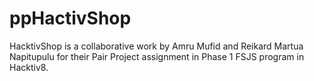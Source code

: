 # ppHactivShop
HacktivShop is a collaborative work by Amru Mufid and Reikard Martua Napitupulu for their Pair Project assignment in Phase 1 FSJS program in Hacktiv8.
